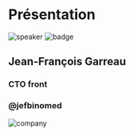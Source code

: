 <!-- .slide: class="speaker-slide" -->

# Présentation

![speaker](./assets/images/jf.jpg)
![badge](./assets/images/gde.png)

## Jean-François Garreau

### CTO front

### @jefbinomed

![company](./assets/images/logo_sfeir_bleu_orange.png)

